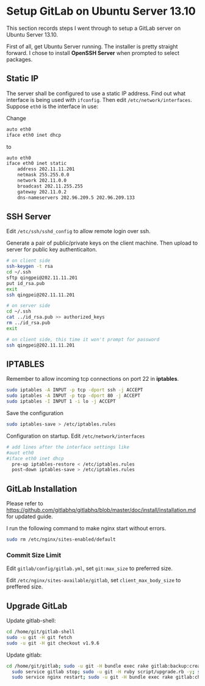 Setup GitLab on Ubuntu Server 13.10
===================================

This section records steps I went through to setup a GitLab server on Ubuntu Server 13.10.

First of all, get Ubuntu Server running. The installer is pretty straight forward. I chose to install **OpenSSH Server** when prompted to select packages.

Static IP
---------

The server shall be configured to use a static IP address. Find out what interface is being used with `ifconfig`. Then edit `/etc/network/interfaces`. Suppose `eth0` is the interface in use:

Change

```bash
auto eth0
iface eth0 inet dhcp
```

to

```bash
auto eth0
iface eth0 inet static
    address 202.11.11.201
    netmask 255.255.0.0
    network 202.11.0.0
    broadcast 202.11.255.255
    gateway 202.11.0.2
    dns-nameservers 202.96.209.5 202.96.209.133
```

SSH Server
----------

Edit `/etc/ssh/sshd_config` to allow remote login over ssh.

Generate a pair of public/private keys on the client machine. Then upload to server for public key authenticaiton.

```bash
# on client side
ssh-keygen -t rsa
cd ~/.ssh
sftp qingpei@202.11.11.201
put id_rsa.pub
exit
ssh qingpei@202.11.11.201

# on server side
cd ~/.ssh
cat ../id_rsa.pub >> authorized_keys
rm ../id_rsa.pub
exit

# on client side, this time it won't prompt for password
ssh qingpei@202.11.11.201
```

IPTABLES
--------

Remember to allow incoming tcp connections on port 22 in **iptables**.

```bash
sudo iptables -A INPUT -p tcp -dport ssh -j ACCEPT
sudo iptables -A INPUT -p tcp -dport 80 -j ACCEPT
sudo iptables -I INPUT 1 -i lo -j ACCEPT
```

Save the configuration

```bash
sudo iptables-save > /etc/iptables.rules
```

Configuration on startup. Edit `/etc/network/interfaces`

```bash
# add lines after the interface settings like
#auot eth0
#iface eth0 inet dhcp
  pre-up iptables-restore < /etc/iptables.rules
  post-down iptables-save > /etc/iptables.rules
```

GitLab Installation
-------------------

Please refer to <https://github.com/gitlabhq/gitlabhq/blob/master/doc/install/installation.md> for updated guide.

I run the following command to make nginx start without errors.

```bash
sudo rm /etc/nginx/sites-enabled/default
```

### Commit Size Limit

Edit `gitlab/config/gitlab.yml`, set `git:max_size` to preferred size.

Edit `/etc/nginx/sites-available/gitlab`, set `client_max_body_size` to preffered size.

Upgrade GitLab
--------------

Update gitlab-shell:

```bash
cd /home/git/gitlab-shell
sudo -u git -H git fetch
sudo -u git -H git checkout v1.9.6
```

Update gitlab:

```bash
cd /home/git/gitlab; sudo -u git -H bundle exec rake gitlab:backup:create RAILS_ENV=production; \
  sudo service gitlab stop; sudo -u git -H ruby script/upgrade.rb -y; sudo service gitlab start; \
  sudo service nginx restart; sudo -u git -H bundle exec rake gitlab:check RAILS_ENV=production
```
